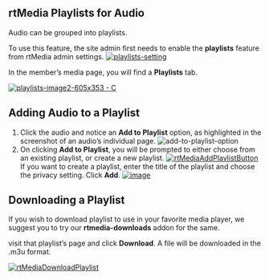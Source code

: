 ## rtMedia Playlists for Audio

Audio can be grouped into playlists.

To use this feature, the site admin first needs to enable the **playlists** feature from rtMedia admin settings.
[![playlists-setting](https://cloud.githubusercontent.com/assets/7771963/7880460/378d0528-0617-11e5-972f-0f37275669b5.png)](https://cloud.githubusercontent.com/assets/7771963/7880460/378d0528-0617-11e5-972f-0f37275669b5.png)

In the member’s media page, you will find a **Playlists** tab.

[![playlists-image2-605x353 - C](https://rtcamp.com/wp-content/uploads/2013/10/playlistsimage2605x353C.png)](https://rtcamp.com/wp-content/uploads/2013/10/playlistsimage2605x353C.png)


## Adding Audio to a Playlist


1. Click the audio and notice an **Add to Playlist** option, as highlighted in the screenshot of an audio’s individual page.
![add-to-playlist-option](https://cloud.githubusercontent.com/assets/7771963/7862670/0883e8a2-0575-11e5-9e34-c65e5dc8dc87.png)
2. On clicking **Add to Playlist**, you will be prompted to either choose from an existing playlist, or create a new playlist.
[![rtMediaAddPlaylistButton](https://rtcamp.com/wp-content/uploads/2013/10/rtMediaAddPlaylistButton_thumb.png)](https://rtcamp.com/wp-content/uploads/2013/10/rtMediaAddPlaylistButton.png)
If you want to create a playlist, enter the title of the playlist and choose the privacy setting. Click **Add**.
[![image](https://rtcamp.com/wp-content/uploads/2013/10/image_thumb.png)](https://rtcamp.com/wp-content/uploads/2013/10/image.png)


## Downloading a Playlist


If you wish to download playlist to use in your favorite media player, we suggest you to try our **rtmedia-downloads** addon for the same.

visit that playlist’s page and click **Download**. A file will be downloaded in the .m3u format.

[![rtMediaDownloadPlaylist](https://rtcamp.com/wp-content/uploads/2013/10/rtMediaDownloadPlaylist7.png)](https://rtcamp.com/wp-content/uploads/2013/10/rtMediaDownloadPlaylist7.png)
